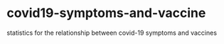 # covid19-symptoms-and-vaccine
statistics for the relationship between covid-19 symptoms and  vaccines
